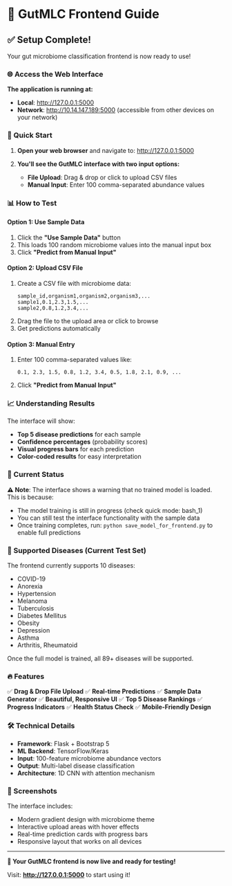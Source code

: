 # 🧬 GutMLC Frontend Guide

## ✅ Setup Complete!

Your gut microbiome classification frontend is now ready to use!

### 🌐 Access the Web Interface

**The application is running at:**
- **Local**: http://127.0.0.1:5000
- **Network**: http://10.14.147.189:5000 (accessible from other devices on your network)

### 🚀 Quick Start

1. **Open your web browser** and navigate to: http://127.0.0.1:5000

2. **You'll see the GutMLC interface with two input options:**
   - **File Upload**: Drag & drop or click to upload CSV files
   - **Manual Input**: Enter 100 comma-separated abundance values

### 📊 How to Test

#### Option 1: Use Sample Data
1. Click the **"Use Sample Data"** button
2. This loads 100 random microbiome values into the manual input box
3. Click **"Predict from Manual Input"**

#### Option 2: Upload CSV File
1. Create a CSV file with microbiome data:
   ```csv
   sample_id,organism1,organism2,organism3,...
   sample1,0.1,2.3,1.5,...
   sample2,0.8,1.2,3.4,...
   ```
2. Drag the file to the upload area or click to browse
3. Get predictions automatically

#### Option 3: Manual Entry
1. Enter 100 comma-separated values like:
   ```
   0.1, 2.3, 1.5, 0.8, 1.2, 3.4, 0.5, 1.8, 2.1, 0.9, ...
   ```
2. Click **"Predict from Manual Input"**

### 📈 Understanding Results

The interface will show:
- **Top 5 disease predictions** for each sample
- **Confidence percentages** (probability scores)
- **Visual progress bars** for each prediction
- **Color-coded results** for easy interpretation

### 🔧 Current Status

**⚠️ Note**: The interface shows a warning that no trained model is loaded. This is because:
- The model training is still in progress (check quick mode: bash_1)
- You can still test the interface functionality with the sample data
- Once training completes, run: `python save_model_for_frontend.py` to enable full predictions

### 🎯 Supported Diseases (Current Test Set)

The frontend currently supports 10 diseases:
- COVID-19
- Anorexia  
- Hypertension
- Melanoma
- Tuberculosis
- Diabetes Mellitus
- Obesity
- Depression
- Asthma
- Arthritis, Rheumatoid

Once the full model is trained, all 89+ diseases will be supported.

### 🔥 Features

✅ **Drag & Drop File Upload**
✅ **Real-time Predictions** 
✅ **Sample Data Generator**
✅ **Beautiful, Responsive UI**
✅ **Top 5 Disease Rankings**
✅ **Progress Indicators**
✅ **Health Status Check**
✅ **Mobile-Friendly Design**

### 🛠️ Technical Details

- **Framework**: Flask + Bootstrap 5
- **ML Backend**: TensorFlow/Keras
- **Input**: 100-feature microbiome abundance vectors
- **Output**: Multi-label disease classification
- **Architecture**: 1D CNN with attention mechanism

### 📱 Screenshots

The interface includes:
- Modern gradient design with microbiome theme
- Interactive upload areas with hover effects
- Real-time prediction cards with progress bars
- Responsive layout that works on all devices

---

**🎉 Your GutMLC frontend is now live and ready for testing!**

Visit: **http://127.0.0.1:5000** to start using it!